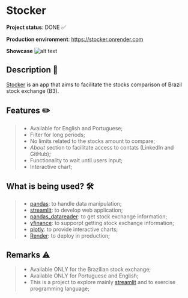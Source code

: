# Stocker
**Project status**: DONE :white_check_mark:

**Production environment**: https://stocker.onrender.com

**Showcase**
![alt text](img/stockergif.gif)

## Description :pushpin:
[Stocker](https://stocker.onrender.com) is an app that aims to facilitate the stocks comparison of Brazil stock exchange (B3).

## Features :pencil2:
> - Available for English and Portuguese;
> - Filter for long periods;
> - No limits related to the stocks amount to compare;
> - *About* section to facilitate access to contats (LinkedIn and GitHub);
> - Functionality to wait until users input;
> - Interactive chart;

## What is being used? :hammer_and_wrench:
> - [pandas](https://pandas.pydata.org/): to handle data manipulation;
> - [streamlit](https://streamlit.io/): to develop web application;
> - [pandas_datareader](https://pandas-datareader.readthedocs.io/en/latest/): to get stock exchange information;
> - [yfinance](https://pypi.org/project/yfinance/): to supporpt getting stock exchange information;
> - [plotly](https://plotly.com/): to provide interactive charts;
> - [Render](https://render.com/): to deploy in production;

## Remarks :warning:
> - Available ONLY for the Brazilian stock exchange;
> - Available ONLY for Portuguese and English;
> - This is a project to explore mainly [streamlit](https://streamlit.io/) and to exercise programming language;
